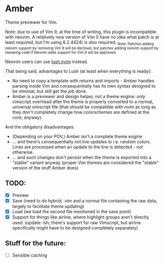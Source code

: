 # Amber

Theme previewer for Vim.

Note: due to use of Vim 9, at the time of writing, this plugin is incompatible with neovim. A relatively new version of Vim (I have no idea what patch is at least required, but I'm using 8.2.4424) is also required. <sub>Note: Patches adding neovim support by removing Vim 9 will be declined, but patches adding neovim support by tweaking code if Neovim adds support for Vim 9 will be approved.</sub>


Neovim users can use [lush.nvim](https://github.com/rktjmp/lush.nvim) instead.

That being said, advantages to Lush (at least when everything is ready):
 * No need to copy a template with returns and imports - Amber handles parsing inside Vim and consequentially has its own syntax designed to be minimal, but still get the job done.
 * Amber is a previewer and design helper, not a theme engine: _only_ vimscript overhead after the theme is properly converted to a normal, universal vimscript file (that should be compatible with nvim as long as they don't completely change how colorschemes are defined at the core, anyway).

And the obligatory disadvantages:
 * (Depending on your POV,) Amber isn't a complete theme engine
 * ... and there's consequentially not live updates to i.e. random colors. Lines are processed when an update to the line is detected - not otherwise.
 * ... and such changes don't persist when the theme is exported into a "stable" variant anyway (proper Vim themes are considered the "stable" version of the stuff Amber does)

## TODO:

* [x] Preview
* [x] Save (need to do hybrid; .vim and a normal file containing the raw data, largely to facilitate theme updating)
* [x] Load (we load the second file mentioned in the save point)
* [x] Support for things like airline, where highlight groups aren't directly used. (update: ish; there's support for raw Vimscript, but airline specifically might have to be designed completely separately)

## Stuff for the future:
* [ ] Sensible caching

